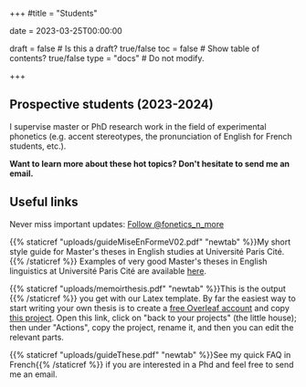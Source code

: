 +++
#title = "Students"

date = 2023-03-25T00:00:00

draft = false  # Is this a draft? true/false
toc = false  # Show table of contents? true/false
type = "docs"  # Do not modify.



+++


## Prospective students (2023-2024)

I supervise master or PhD research work in the field of experimental phonetics (e.g. accent stereotypes, the pronunciation of English for French students, etc.). 

__Want to learn more about these hot topics? Don't hesitate to send me an email.__

## Useful links

Never miss important updates: <a href="https://twitter.com/fonetics_n_more?ref_src=twsrc%5Etfw" class="twitter-follow-button" data-show-count="false">Follow @fonetics_n_more</a><script async src="https://platform.twitter.com/widgets.js" charset="utf-8"></script>

{{% staticref "uploads/guideMiseEnFormeV02.pdf" "newtab" %}}My short style guide for Master's theses in English studies at Université Paris Cité.{{% /staticref %}}
Examples of very good Master's theses in English linguistics at Université Paris Cité are available [here](https://cloud.parisdescartes.fr/index.php/s/CS2x4afK2rACPoj).

{{% staticref "uploads/memoirthesis.pdf" "newtab" %}}This is the output {{% /staticref %}} you get with our Latex template. By far the easiest way to start writing your own thesis is to create a [free Overleaf account](https://fr.overleaf.com/) and copy [this project](https://fr.overleaf.com/read/wpgbkbgmfgcw). Open this link, click on "back to your projects" (the little house); then under "Actions", copy the project, rename it, and then you can edit the relevant parts.  

{{% staticref "uploads/guideThese.pdf" "newtab" %}}See my quick FAQ in French{{% /staticref %}} if you are interested in a Phd and feel free to send me an email.
